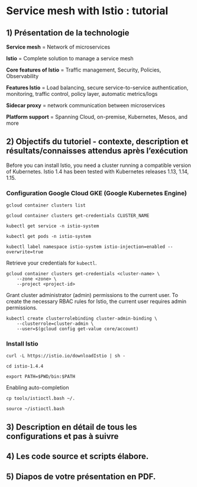 # Service mesh with Istio : tutorial

## 1) Présentation de la technologie

**Service mesh** = Network of microservices

**Istio** = Complete solution to manage a service mesh

**Core features of Istio** = Traffic management, Security, Policies, Observability

**Features Istio** = Load balancing, secure service-to-service authentication, monitoring, traffic control, policy layer, automatic metrics/logs

**Sidecar proxy** = network communication between microservices

**Platform support** = Spanning Cloud, on-premise, Kubernetes, Mesos, and more

## 2) Objectifs du tutoriel - contexte, description et résultats/connaisses  attendus après  l’exécution

Before you can install Istio, you need a cluster running a compatible version of Kubernetes. Istio 1.4 has been tested with Kubernetes releases 1.13, 1.14, 1.15.

### Configuration Google Cloud GKE (Google Kubernetes Engine)

```
gcloud container clusters list
```

```
gcloud container clusters get-credentials CLUSTER_NAME
```

```
kubectl get service -n istio-system
```

```
kubectl get pods -n istio-system
```

```
kubectl label namespace istio-system istio-injection=enabled --overwrite=true
```

Retrieve your credentials for ```kubectl```.
```
gcloud container clusters get-credentials <cluster-name> \
    --zone <zone> \
    --project <project-id>
```

Grant cluster administrator (admin) permissions to the current user. To create the necessary RBAC rules for Istio, the current user requires admin permissions.
```
kubectl create clusterrolebinding cluster-admin-binding \
    --clusterrole=cluster-admin \
    --user=$(gcloud config get-value core/account)
```

### Install Istio
```
curl -L https://istio.io/downloadIstio | sh -
```

```
cd istio-1.4.4
```

```
export PATH=$PWD/bin:$PATH
```

Enabling auto-completion
```
cp tools/istioctl.bash ~/.
```

```
source ~/istioctl.bash
```

## 3) Description en détail de tous les configurations  et pas à suivre

## 4) Les code source et scripts élabore. 

## 5) Diapos de votre présentation en PDF.
